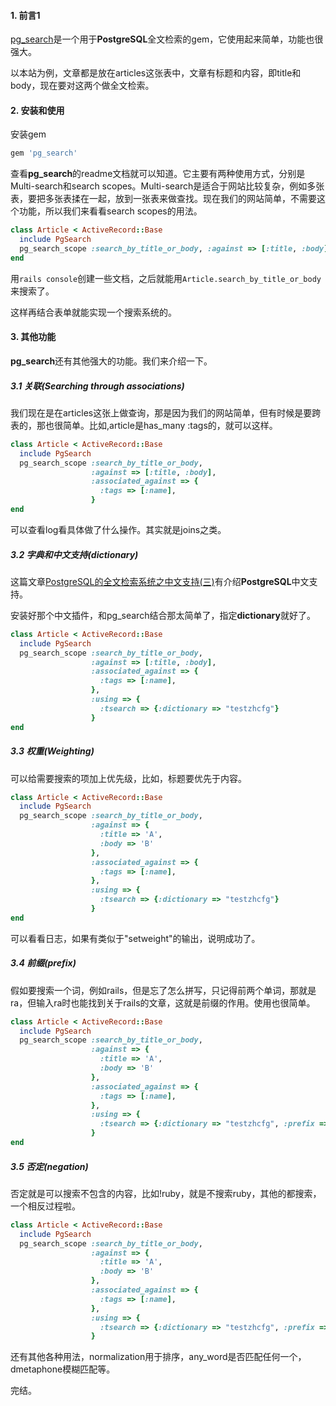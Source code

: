 #### 1. 前言1

[pg_search](https://github.com/Casecommons/pg_search)是一个用于**PostgreSQL**全文检索的gem，它使用起来简单，功能也很强大。

以本站为例，文章都是放在articles这张表中，文章有标题和内容，即title和body，现在要对这两个做全文检索。

#### 2. 安装和使用

安装gem

``` ruby
gem 'pg_search'
```

查看**pg_search**的readme文档就可以知道。它主要有两种使用方式，分别是Multi-search和search scopes。Multi-search是适合于网站比较复杂，例如多张表，要把多张表揉在一起，放到一张表来做查找。现在我们的网站简单，不需要这个功能，所以我们来看看search scopes的用法。

``` ruby
class Article < ActiveRecord::Base
  include PgSearch
  pg_search_scope :search_by_title_or_body, :against => [:title, :body]
end
```

用`rails console`创建一些文档，之后就能用`Article.search_by_title_or_body`来搜索了。

这样再结合表单就能实现一个搜索系统的。

#### 3. 其他功能

**pg_search**还有其他强大的功能。我们来介绍一下。

##### 3.1 关联(Searching through associations)

我们现在是在articles这张上做查询，那是因为我们的网站简单，但有时候是要跨表的，那也很简单。比如,article是has_many :tags的，就可以这样。

``` ruby
class Article < ActiveRecord::Base
  include PgSearch
  pg_search_scope :search_by_title_or_body,
                  :against => [:title, :body],
                  :associated_against => {
                    :tags => [:name],
                  }
end
```

可以查看log看具体做了什么操作。其实就是joins之类。

##### 3.2 字典和中文支持(dictionary)

这篇文章[PostgreSQL的全文检索系统之中文支持(三)](http://www.rails365.net/articles/postgresql-de-quan-wen-jian-suo-xi-tong-zhi-zhong-wen-zhi-chi-san)有介绍**PostgreSQL**中文支持。

安装好那个中文插件，和pg_search结合那太简单了，指定**dictionary**就好了。

``` ruby
class Article < ActiveRecord::Base
  include PgSearch
  pg_search_scope :search_by_title_or_body,
                  :against => [:title, :body],
                  :associated_against => {
                    :tags => [:name],
                  },
                  :using => {
                    :tsearch => {:dictionary => "testzhcfg"}
                  }
end
```

##### 3.3 权重(Weighting)

可以给需要搜索的项加上优先级，比如，标题要优先于内容。

``` ruby
class Article < ActiveRecord::Base
  include PgSearch
  pg_search_scope :search_by_title_or_body,
                  :against => {
                    :title => 'A',
                    :body => 'B'
                  },
                  :associated_against => {
                    :tags => [:name],
                  },
                  :using => {
                    :tsearch => {:dictionary => "testzhcfg"}
                  }
end
```

可以看看日志，如果有类似于"setweight"的输出，说明成功了。

##### 3.4 前缀(prefix)

假如要搜索一个词，例如rails，但是忘了怎么拼写，只记得前两个单词，那就是ra，但输入ra时也能找到关于rails的文章，这就是前缀的作用。使用也很简单。

``` ruby
class Article < ActiveRecord::Base
  include PgSearch
  pg_search_scope :search_by_title_or_body,
                  :against => {
                    :title => 'A',
                    :body => 'B'
                  },
                  :associated_against => {
                    :tags => [:name],
                  },
                  :using => {
                    :tsearch => {:dictionary => "testzhcfg", :prefix => true}
                  }
end
```

##### 3.5 否定(negation)

否定就是可以搜索不包含的内容，比如!ruby，就是不搜索ruby，其他的都搜索，一个相反过程啦。

``` ruby
class Article < ActiveRecord::Base
  include PgSearch
  pg_search_scope :search_by_title_or_body,
                  :against => {
                    :title => 'A',
                    :body => 'B'
                  },
                  :associated_against => {
                    :tags => [:name],
                  },
                  :using => {
                    :tsearch => {:dictionary => "testzhcfg", :prefix => true, :negation => true}
                  }
```

还有其他各种用法，normalization用于排序，any_word是否匹配任何一个，dmetaphone模糊匹配等。

完结。
